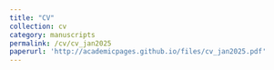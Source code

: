 ```yaml
---
title: "CV"
collection: cv
category: manuscripts
permalink: /cv/cv_jan2025
paperurl: 'http://academicpages.github.io/files/cv_jan2025.pdf'
---
```

